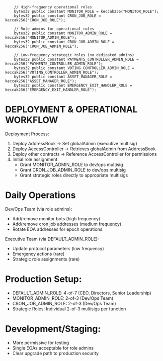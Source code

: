 ```solidity
    // High-frequency operational roles
    bytes32 public constant MONITOR_ROLE = keccak256("MONITOR_ROLE");
    bytes32 public constant CRON_JOB_ROLE = keccak256("CRON_JOB_ROLE");
    
    // Role admins for operational roles
    bytes32 public constant MONITOR_ADMIN_ROLE = keccak256("MONITOR_ADMIN_ROLE");
    bytes32 public constant CRON_JOB_ADMIN_ROLE = keccak256("CRON_JOB_ADMIN_ROLE");
    
    // Low-frequency strategic roles (no dedicated admins)
    bytes32 public constant PAYMENTS_CONTROLLER_ADMIN_ROLE = keccak256("PAYMENTS_CONTROLLER_ADMIN_ROLE");
    bytes32 public constant VOTING_CONTROLLER_ADMIN_ROLE = keccak256("VOTING_CONTROLLER_ADMIN_ROLE");
    bytes32 public constant ASSET_MANAGER_ROLE = keccak256("ASSET_MANAGER_ROLE");
    bytes32 public constant EMERGENCY_EXIT_HANDLER_ROLE = keccak256("EMERGENCY_EXIT_HANDLER_ROLE");
```

# DEPLOYMENT & OPERATIONAL WORKFLOW
Deployment Process:
1. Deploy AddressBook → Set globalAdmin (executive multisig)
2. Deploy AccessController → Retrieves globalAdmin from AddressBook
3. Deploy other contracts → Reference AccessController for permissions
4. Initial role assignment:
    - Grant MONITOR_ADMIN_ROLE to dev/ops multisig
    - Grant CRON_JOB_ADMIN_ROLE to dev/ops multisig
    - Grant strategic roles directly to appropriate multisigs

# Daily Operations
Dev/Ops Team (via role admins):
- Add/remove monitor bots (high frequency)
- Add/remove cron job addresses (medium frequency)
- Rotate EOA addresses for epoch operations

Executive Team (via DEFAULT_ADMIN_ROLE):
- Update protocol parameters (low frequency)
- Emergency actions (rare)
- Strategic role assignments (rare)

# Production Setup:
- DEFAULT_ADMIN_ROLE: 4-of-7 (CEO, Directors, Senior Leadership)
- MONITOR_ADMIN_ROLE: 2-of-3 (Dev/Ops Team)
- CRON_JOB_ADMIN_ROLE: 2-of-3 (Dev/Ops Team)
- Strategic Roles: Individual 2-of-3 multisigs per function

# Development/Staging:
- More permissive for testing
- Single EOAs acceptable for role admins
- Clear upgrade path to production security